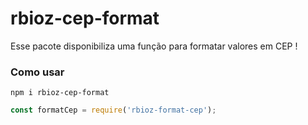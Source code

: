 # rbioz-cep-format

Esse pacote disponibiliza uma função para formatar valores em CEP !

### Como usar 

```shell
npm i rbioz-cep-format
```

```js
const formatCep = require('rbioz-format-cep');
```

